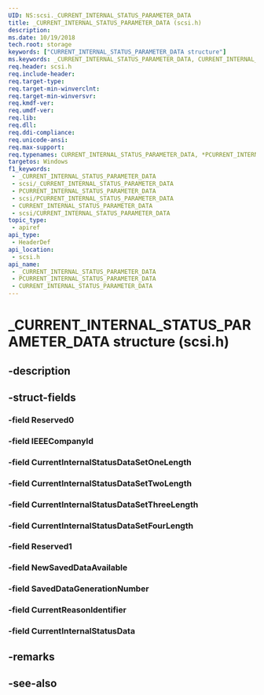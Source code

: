 ```yaml
---
UID: NS:scsi._CURRENT_INTERNAL_STATUS_PARAMETER_DATA
title: _CURRENT_INTERNAL_STATUS_PARAMETER_DATA (scsi.h)
description: 
ms.date: 10/19/2018
tech.root: storage
keywords: ["CURRENT_INTERNAL_STATUS_PARAMETER_DATA structure"]
ms.keywords: _CURRENT_INTERNAL_STATUS_PARAMETER_DATA, CURRENT_INTERNAL_STATUS_PARAMETER_DATA, *PCURRENT_INTERNAL_STATUS_PARAMETER_DATA,
req.header: scsi.h
req.include-header: 
req.target-type: 
req.target-min-winverclnt: 
req.target-min-winversvr: 
req.kmdf-ver: 
req.umdf-ver: 
req.lib: 
req.dll: 
req.ddi-compliance: 
req.unicode-ansi: 
req.max-support: 
req.typenames: CURRENT_INTERNAL_STATUS_PARAMETER_DATA, *PCURRENT_INTERNAL_STATUS_PARAMETER_DATA
targetos: Windows
f1_keywords:
 - _CURRENT_INTERNAL_STATUS_PARAMETER_DATA
 - scsi/_CURRENT_INTERNAL_STATUS_PARAMETER_DATA
 - PCURRENT_INTERNAL_STATUS_PARAMETER_DATA
 - scsi/PCURRENT_INTERNAL_STATUS_PARAMETER_DATA
 - CURRENT_INTERNAL_STATUS_PARAMETER_DATA
 - scsi/CURRENT_INTERNAL_STATUS_PARAMETER_DATA
topic_type:
 - apiref
api_type:
 - HeaderDef
api_location:
 - scsi.h
api_name:
 - _CURRENT_INTERNAL_STATUS_PARAMETER_DATA
 - PCURRENT_INTERNAL_STATUS_PARAMETER_DATA
 - CURRENT_INTERNAL_STATUS_PARAMETER_DATA
---
```


# _CURRENT_INTERNAL_STATUS_PARAMETER_DATA structure (scsi.h)


## -description

## -struct-fields

### -field Reserved0

### -field IEEECompanyId

### -field CurrentInternalStatusDataSetOneLength

### -field CurrentInternalStatusDataSetTwoLength

### -field CurrentInternalStatusDataSetThreeLength

### -field CurrentInternalStatusDataSetFourLength

### -field Reserved1

### -field NewSavedDataAvailable

### -field SavedDataGenerationNumber

### -field CurrentReasonIdentifier

### -field CurrentInternalStatusData

## -remarks

## -see-also


